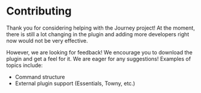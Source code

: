 # Contributing
Thank you for considering helping with the Journey project!
At the moment, there is still a lot changing in the plugin and adding more developers right now
would not be very effective.

However, we are looking for feedback! We encourage you to download the plugin and get a feel for it.
We are eager for any suggestions! Examples of topics include:
- Command structure
- External plugin support (Essentials, Towny, etc.)